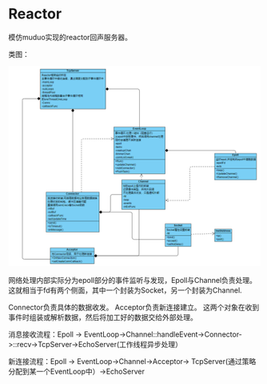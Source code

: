 # Reactor
模仿muduo实现的reactor回声服务器。

类图：

![](.\doc\reactor.png)

网络处理内部实际分为epoll部分的事件监听与发现，Epoll与Channel负责处理。这就相当于fd有两个侧面，其中一个封装为Socket，另一个封装为Channel.

Connector负责具体的数据收发。
Acceptor负责新连接建立。
这两个对象在收到事件时组装或解析数据，然后将加工好的数据交给外部处理。



消息接收流程：Epoll -> EventLoop->Channel::handleEvent->Connector->::recv->TcpServer->EchoServer(工作线程异步处理）



新连接流程：Epoll -> EventLoop->Channel->Acceptor->
TcpServer(通过策略分配到某一个EventLoop中）->EchoServer
